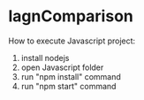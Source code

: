# lagnComparison
How to execute Javascript project:
1) install nodejs
2) open Javascript folder
3) run "npm install" command
4) run "npm start" command

